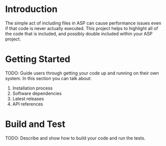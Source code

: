 # Introduction 
The simple act of including files in ASP can cause performance issues even if that code is never actually executed. This project helps to highlight all of the code that is included, and possibly double included within your ASP project.

# Getting Started
TODO: Guide users through getting your code up and running on their own system. In this section you can talk about:
1.	Installation process
2.	Software dependencies
3.	Latest releases
4.	API references

# Build and Test
TODO: Describe and show how to build your code and run the tests. 

